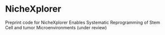 # NicheXplorer
Preprint code for NicheXplorer Enables Systematic Reprogramming of Stem Cell and tumor Microenvironments (under review)
